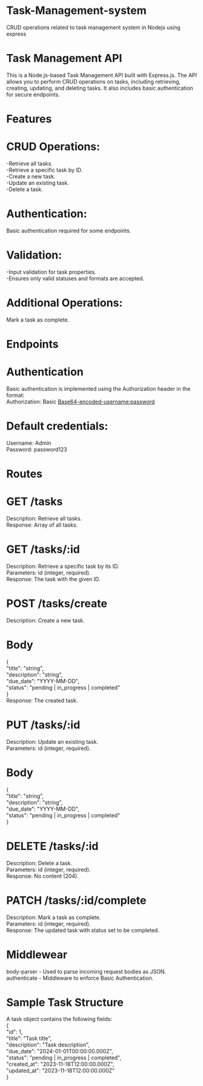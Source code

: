 # Task-Management-system
CRUD operations related to task management system in Nodejs using express

# Task Management API
This is a Node.js-based Task Management API built with Express.js. The API allows you to perform CRUD operations on tasks, including retrieving, creating, updating, and deleting tasks. It also includes basic authentication for secure endpoints.

# Features
# CRUD Operations:
-Retrieve all tasks.<br/>-Retrieve a specific task by ID.<br/>-Create a new task.<br/>-Update an existing task.<br/>-Delete a task.

# Authentication: 
Basic authentication required for some endpoints.

# Validation:
-Input validation for task properties.<br/>-Ensures only valid statuses and formats are accepted.

# Additional Operations:
Mark a task as complete.

# Endpoints
# Authentication
Basic authentication is implemented using the Authorization header in the format:<br/>Authorization: Basic <Base64-encoded-username:password>

# Default credentials:
Username: Admin<br/>Password: password123

# Routes
# GET /tasks
Description: Retrieve all tasks.<br/>Response: Array of all tasks.
# GET /tasks/:id
Description: Retrieve a specific task by its ID.<br/>Parameters: id (integer, required).<br/>Response: The task with the given ID.
# POST /tasks/create
Description: Create a new task.
# Body
{<br/>"title": "string",<br/>"description": "string",<br/>"due_date": "YYYY-MM-DD",<br/>"status": "pending | in_progress | completed"<br/>}<br/>Response: The created task.
# PUT /tasks/:id
Description: Update an existing task.<br/>Parameters: id (integer, required).
# Body
{<br/>"title": "string",<br/>"description": "string",<br/>"due_date": "YYYY-MM-DD",<br/>"status": "pending | in_progress | completed"<br/>}
# DELETE /tasks/:id
Description: Delete a task.<br/>Parameters: id (integer, required).<br/>Response: No content (204).
# PATCH /tasks/:id/complete
Description: Mark a task as complete.<br/>Parameters: id (integer, required).<br/>Response: The updated task with status set to be completed.

# Middlewear
body-parser - Used to parse incoming request bodies as JSON.<br/>authenticate - Middleware to enforce Basic Authentication.

# Sample Task Structure
A task object contains the following fields:<br/>{<br/>"id": 1,<br/>"title": "Task title",<br/>"description": "Task description",<br/>"due_date": "2024-01-01T00:00:00.000Z",<br/>"status": "pending | in_progress | completed",<br/>"created_at": "2023-11-18T12:00:00.000Z",<br/>"updated_at": "2023-11-18T12:00:00.000Z"<br/>}
